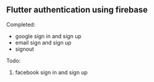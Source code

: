## Flutter authentication using firebase

Completed: 
- google sign in and sign up
- email sign and sign up
- signout

Todo:
1. facebook sign in and sign up
